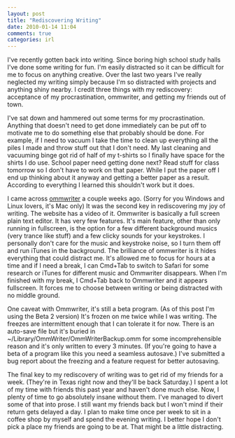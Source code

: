 ```yaml
---
layout: post
title: "Rediscovering Writing"
date: 2010-01-14 11:04
comments: true
categories: irl
---
```

I've recently gotten back into writing. Since boring high school study halls I've done some writing for fun. I'm easily distracted so it can be difficult for me to focus on anything creative. Over the last two years I've really neglected my writing simply because I'm so distracted with projects and anything shiny nearby. I credit three things with my rediscovery: acceptance of my procrastination, ommwriter, and getting my friends out of town. 

I've sat down and hammered out some terms for my procrastination. Anything that doesn't need to get done immediately can be put off to motivate me to do something else that probably should be done. For example, if I need to vacuum I take the time to clean up everything all the piles I made and throw stuff out that I don't need. My last cleaning and vacuuming binge got rid of half of my t-shirts so I finally have space for the shirts I do use. School paper need getting done next? Read stuff for class tomorrow so I don't have to work on that paper. While I put the paper off I end up thinking about it anyway and getting a better paper as a result. According to everything I learned this shouldn't work but it does. 

I came across [ommwriter](http://www.ommwriter.com/) a couple weeks ago. (Sorry for you Windows and Linux lovers, it's Mac only) It was the second key in rediscovering my joy of writing. The website has a video of it. Ommwriter is basically a full screen plain text editor. It has very few features. It's main feature, other than only running in fullscreen, is the option for a few different background musics (very trance like stuff) and a few clicky sounds for your keystrokes. I personally don't care for the music and keystroke noise, so I turn them off and run iTunes in the background. The brilliance of ommwriter is it hides everything that could distract me. It's allowed me to focus for hours at a time and if I need a break, I can Cmd+Tab to switch to Safari for some research or iTunes for different music and Ommwriter disappears. When I'm finished with my break, I Cmd+Tab back to Ommwriter and it appears fullscreen. It forces me to choose between writing or being distracted with no middle ground. 

One caveat with Ommwriter, it's still a beta program. (As of this post I'm using the Beta 2 version) It's frozen on me twice while I was writing. The freezes are intermittent enough that I can tolerate it for now. There is an auto-save file but it's buried in ~/Library/OmmWriter/OmmWriterBackup.omm for some incomprehensible reason and it's only written to every 3 minutes. (If you're going to have a beta of a program like this you need a seamless autosave.) I've submitted a bug report about the freezing and a feature request for better autosaving. 

The final key to my rediscovery of writing was to get rid of my friends for a week. (They're in Texas right now and they'll be back Saturday.) I spent a lot of my time with friends this past year and haven't done much else. Now, I plenty of time to go absolutely insane without them. I've managed to divert some of that into prose. I still want my friends back but I won't mind if their return gets delayed a day. I plan to make time once per week to sit in a coffee shop by myself and spend the evening writing. I better hope I don't pick a place my friends are going to be at. That might be a little distracting. 